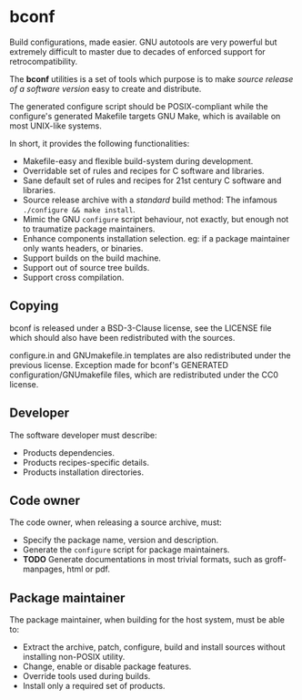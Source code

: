 # bconf

Build configurations, made easier.
GNU autotools are very powerful but extremely difficult to master
due to decades of enforced support for retrocompatibility.

The **bconf** utilities is a set of tools which purpose is to make
_source release of a software version_ easy to create and distribute.

The generated configure script should be POSIX-compliant
while the configure's generated Makefile targets GNU Make,
which is available on most UNIX-like systems.

In short, it provides the following functionalities:
- Makefile-easy and flexible build-system during development.
- Overridable set of rules and recipes for C software and libraries.
- Sane default set of rules and recipes for 21st century C software and libraries.
- Source release archive with a _standard_ build method: The infamous `./configure && make install`.
- Mimic the GNU `configure` script behaviour, not exactly, but enough not to traumatize package maintainers.
- Enhance components installation selection. eg: if a package maintainer only wants headers, or binaries.
- Support builds on the build machine.
- Support out of source tree builds.
- Support cross compilation.

## Copying

bconf is released under a BSD-3-Clause license, see the
LICENSE file which should also have been redistributed with the sources.

configure.in and GNUmakefile.in templates are also redistributed under the previous license.
Exception made for bconf's GENERATED configuration/GNUmakefile files, which are redistributed under the CC0 license.

## Developer

The software developer must describe:
- Products dependencies.
- Products recipes-specific details.
- Products installation directories.

## Code owner

The code owner, when releasing a source archive, must:
- Specify the package name, version and description.
- Generate the `configure` script for package maintainers.
- **TODO** Generate documentations in most trivial formats, such as groff-manpages, html or pdf.

## Package maintainer

The package maintainer, when building for the host system, must be able to:
- Extract the archive, patch, configure, build and install sources without installing non-POSIX utility.
- Change, enable or disable package features.
- Override tools used during builds.
- Install only a required set of products.
